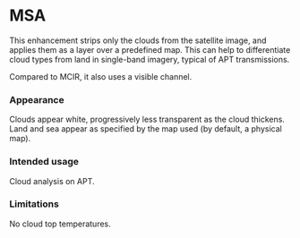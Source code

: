 # MSA

This enhancement strips only the clouds from the satellite image, and applies them as a layer over a predefined map. This can help to differentiate cloud types from land in single-band imagery, typical of APT transmissions.

Compared to MCIR, it also uses a visible channel.

### Appearance

Clouds appear white, progressively less transparent as the cloud thickens.
Land and sea appear as specified by the map used (by default, a physical map).

### Intended usage

Cloud analysis on APT.

### Limitations

No cloud top temperatures.